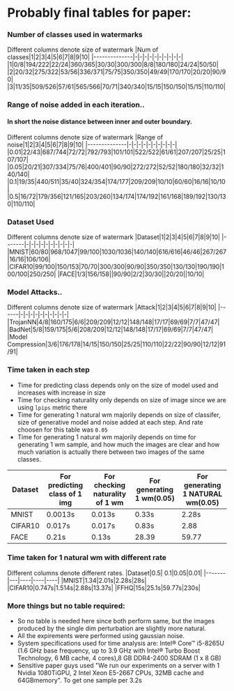 # Probably final tables for paper:


### Number of classes used in watermarks
Different columns denote size of watermark 
|Num of classes|1|2|3|4|5|6|7|8|9|10|
|--------------|-|-|-|-|-|-|-|-|-|-|
|1|0/8|194/222|22/24|360/365|30/30|300/300|8/8|180/180|24/24|50/50|
|2|20/32|275/322|53/56|336/371|75/75|350/350|49/49|170/170|20/20|90/90|
|3|11/35|509/526|57/61|565/566|70/71|340/340|15/15|150/150|15/15|110/110|

### Range of noise added in each iteration..
#### In short the noise distance between inner and outer boundary.
Different columns denote size of watermark
|Range of noise|1|2|3|4|5|6|7|8|9|10|
|--------------|-|-|-|-|-|-|-|-|-|-|
|0.01|22/43|687/744|72/72|792/793|101/101|522/522|61/61|207/207|25/25|107/107|
|0.05|20/21|307/334|75/76|400/401|90/90|272/272|52/52|180/180|32/32|140/140|
|0.1|19/35|440/511|35/40|324/354|174/177|209/209|10/10|60/60|16/16|10/10|
|0.5|16/72|179/356|121/165|203/260|134/174|174/192|161/168|189/192|130/130|110/110|

### Dataset Used
Different columns denote size of watermark
|Dataset|1|2|3|4|5|6|7|8|9|10|
|-------|-|-|-|-|-|-|-|-|-|-|
|MNIST|60/80|968/1047|99/100|1030/1036|140/140|616/616|46/46|267/267|16/16|106/106|
|CIFAR10|99/100|150/153|70/70|300/300|90/90|350/350|130/130|190/190|100/100|250/250|
|FACE|1/3|156/158||90/90|2/2|30/30||20/20||10/10|

### Model Attacks..
Different columns denote size of watermark
|Attack|1|2|3|4|5|6|7|8|9|10|
|------|-|-|-|-|-|-|-|-|-|-|
|TrojanNN|4/8|160/175|6/6|209/209|12/12|148/148|17/17|69/69|7/7|47/47|
|BadNet|5/8|159/175|5/6|208/209|12/12|148/148|17/17|69/69|7/7|47/47|
|Model Compression|3/6|176/178|14/15|150/150|25/25|110/110|22/22|90/90|12/12|91/91|

### Time taken in each step
* Time for predicting class depends only on the size of model used and increases with increase in size
* Time for checking naturality only depends on size of image since we are using `lpips` metric there
* Time for generating 1 natural wm majorily depends on size of classifer, size of generative model and noise added at each step. And rate choosen for this table was `0.05`
* Time for generating 1 natural wm majorily depends on time for generating 1 wm sample, and how much the images are clear and how much variation is actually there between two images of the same classes.

|Dataset| For predicting class of 1 img| For checking naturality of 1 wm|For generating 1 wm(0.05)|For generating 1 NATURAL wm(0.05)|
|-------|------------------------------|--------------------------------|--------------------|---------------------------|
|MNIST|0.0013s|0.013s|0.33s|2.28s|
|CIFAR10|0.017s|0.017s|0.83s|2.88|
|FACE|0.21s|0.13s|28.39|59.77|

### Time taken for 1 natural wm with different rate
Different columns denote different rates.
|Dataset|0.5| 0.1|0.05|0.01|
|-------|---|----|----|----|
|MNIST|1.34|2.01s|2.28s|28s|
|CIFAR10|0.747s|1.514s|2.88s|13.37s|
|FFHQ|15s|25.1s|59.77s|230s|

### More things but no table required:
* So no table is needed here since both perform same, but the images produced by the single dim perturbation are slightly more natural.
* All the expirements were performed using gaussian noise.
* System specifications used for time analysis are:
Intel® Core™ i5-8265U (1.6 GHz base frequency, up to 3.9 GHz with Intel® Turbo Boost Technology, 6 MB cache, 4 cores),8 GB DDR4-2400 SDRAM (1 x 8 GB)
* Sensitive paper guys used "We run our experiments on a server with 1 Nvidia 1080TiGPU, 2 Intel Xeon E5-2667 CPUs, 32MB cache and 64GBmemory". To get one sample per 3.2s
